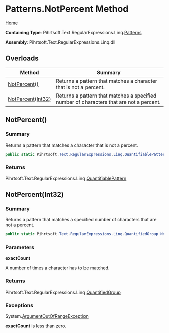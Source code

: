 # Patterns\.NotPercent Method

[Home](../../../../../../README.md)

**Containing Type**: Pihrtsoft\.Text\.RegularExpressions\.Linq\.[Patterns](../README.md)

**Assembly**: Pihrtsoft\.Text\.RegularExpressions\.Linq\.dll

## Overloads

| Method | Summary |
| ------ | ------- |
| [NotPercent()](#Pihrtsoft_Text_RegularExpressions_Linq_Patterns_NotPercent) | Returns a pattern that matches a character that is not a percent\. |
| [NotPercent(Int32)](#Pihrtsoft_Text_RegularExpressions_Linq_Patterns_NotPercent_System_Int32_) | Returns a pattern that matches a specified number of characters that are not a percent\. |

## NotPercent\(\) <a name="Pihrtsoft_Text_RegularExpressions_Linq_Patterns_NotPercent"></a>

### Summary

Returns a pattern that matches a character that is not a percent\.

```csharp
public static Pihrtsoft.Text.RegularExpressions.Linq.QuantifiablePattern NotPercent()
```

### Returns

Pihrtsoft\.Text\.RegularExpressions\.Linq\.[QuantifiablePattern](../../QuantifiablePattern/README.md)

## NotPercent\(Int32\) <a name="Pihrtsoft_Text_RegularExpressions_Linq_Patterns_NotPercent_System_Int32_"></a>

### Summary

Returns a pattern that matches a specified number of characters that are not a percent\.

```csharp
public static Pihrtsoft.Text.RegularExpressions.Linq.QuantifiedGroup NotPercent(int exactCount)
```

### Parameters

**exactCount**

A number of times a character has to be matched\.

### Returns

Pihrtsoft\.Text\.RegularExpressions\.Linq\.[QuantifiedGroup](../../QuantifiedGroup/README.md)

### Exceptions

System\.[ArgumentOutOfRangeException](https://docs.microsoft.com/en-us/dotnet/api/system.argumentoutofrangeexception)

**exactCount** is less than zero\.

